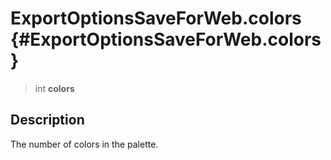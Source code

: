 ExportOptionsSaveForWeb.colors {#ExportOptionsSaveForWeb.colors}
==============================

> int **colors**

Description
-----------

The number of colors in the palette.
